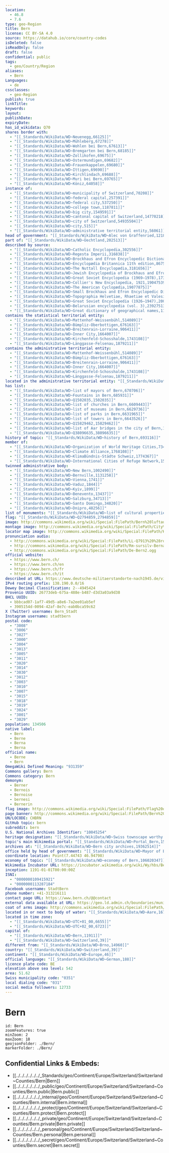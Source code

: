 ```yaml
---
location:
  - 46.8
  - 7.6
type: geo-Region
title: Bern
license: CC BY-SA 4.0
source: https://datahub.io/core/country-codes
isDeleted: false
isReadOnly: false
draft: false
confidential: public
tags:
  - geo/Country/Region
aliases:
  - Bern
Languages:
  - de
cssclasses:
  - geo-Region
publish: true
linkTitle: 
keywords: 
layout: 
publishDate: 
expiryDate: 
has_id_wikidata: Q70
shares border with:
  - "[[_Standards/WikiData/WD~Neuenegg,66125]]"
  - "[[_Standards/WikiData/WD~Mühleberg,67278]]"
  - "[[_Standards/WikiData/WD~Wohlen bei Bern,67613]]"
  - "[[_Standards/WikiData/WD~Bremgarten bei Bern,68185]]"
  - "[[_Standards/WikiData/WD~Zollikofen,69675]]"
  - "[[_Standards/WikiData/WD~Ostermundigen,69682]]"
  - "[[_Standards/WikiData/WD~Frauenkappelen,69680]]"
  - "[[_Standards/WikiData/WD~Ittigen,69690]]"
  - "[[_Standards/WikiData/WD~Kirchlindach,69688]]"
  - "[[_Standards/WikiData/WD~Muri bei Bern,69765]]"
  - "[[_Standards/WikiData/WD~Köniz,64058]]"
instance of:
  - "[[_Standards/WikiData/WD~municipality of Switzerland,70208]]"
  - "[[_Standards/WikiData/WD~federal capital,257391]]"
  - "[[_Standards/WikiData/WD~federal city,537250]]"
  - "[[_Standards/WikiData/WD~college town,1187811]]"
  - "[[_Standards/WikiData/WD~big city,1549591]]"
  - "[[_Standards/WikiData/WD~cantonal capital of Switzerland,14770218]]"
  - "[[_Standards/WikiData/WD~city of Switzerland,54935504]]"
  - "[[_Standards/WikiData/WD~city,515]]"
  - "[[_Standards/WikiData/WD~administrative territorial entity,56061]]"
head of government: "[[_Standards/WikiData/WD~Alec von Graffenried,121896]]"
part of: "[[_Standards/WikiData/WD~Üechtland,202513]]"
described by source:
  - "[[_Standards/WikiData/WD~Catholic Encyclopedia,302556]]"
  - "[[_Standards/WikiData/WD~Regesta Imperii,316838]]"
  - "[[_Standards/WikiData/WD~Brockhaus and Efron Encyclopedic Dictionary,602358]]"
  - "[[_Standards/WikiData/WD~Encyclopædia Britannica 11th edition,867541]]"
  - "[[_Standards/WikiData/WD~The Nuttall Encyclopædia,3181656]]"
  - "[[_Standards/WikiData/WD~Jewish Encyclopedia of Brockhaus and Efron,4173137]]"
  - "[[_Standards/WikiData/WD~Great Soviet Encyclopedia (1969–1978),17378135]]"
  - "[[_Standards/WikiData/WD~Collier's New Encyclopedia, 1921,19047539]]"
  - "[[_Standards/WikiData/WD~The American Cyclopædia,19077875]]"
  - "[[_Standards/WikiData/WD~Small Brockhaus and Efron Encyclopedic Dictionary,19180675]]"
  - "[[_Standards/WikiData/WD~Topographia Helvetiae, Rhaetiae et Valesiae,19230686]]"
  - "[[_Standards/WikiData/WD~Great Soviet Encyclopedia (1926–1947),20078554]]"
  - "[[_Standards/WikiData/WD~Belarusian encyclopedia (vol. 3),23927513]]"
  - "[[_Standards/WikiData/WD~Great dictionary of geographical names,113510146]]"
contains the statistical territorial entity:
  - "[[_Standards/WikiData/WD~Mattenhof-Weissenbühl,514089]]"
  - "[[_Standards/WikiData/WD~Bümpliz-Oberbottigen,676163]]"
  - "[[_Standards/WikiData/WD~Breitenrain-Lorraine,906411]]"
  - "[[_Standards/WikiData/WD~Inner City,1664007]]"
  - "[[_Standards/WikiData/WD~Kirchenfeld-Schosshalde,1743108]]"
  - "[[_Standards/WikiData/WD~Länggasse-Felsenau,1879211]]"
contains the administrative territorial entity:
  - "[[_Standards/WikiData/WD~Mattenhof-Weissenbühl,514089]]"
  - "[[_Standards/WikiData/WD~Bümpliz-Oberbottigen,676163]]"
  - "[[_Standards/WikiData/WD~Breitenrain-Lorraine,906411]]"
  - "[[_Standards/WikiData/WD~Inner City,1664007]]"
  - "[[_Standards/WikiData/WD~Kirchenfeld-Schosshalde,1743108]]"
  - "[[_Standards/WikiData/WD~Länggasse-Felsenau,1879211]]"
located in the administrative territorial entity: "[[_Standards/WikiData/WD~Bern-Mittelland administrative district,666217]]"
has list:
  - "[[_Standards/WikiData/WD~list of mayors of Bern,670706]]"
  - "[[_Standards/WikiData/WD~Fountains in Bern,685931]]"
  - "[[_Standards/WikiData/WD~Q1502035,1502035]]"
  - "[[_Standards/WikiData/WD~list of churches in Bern,6609443]]"
  - "[[_Standards/WikiData/WD~list of museums in Bern,6629736]]"
  - "[[_Standards/WikiData/WD~list of parks in Bern,6631965]]"
  - "[[_Standards/WikiData/WD~list of towers in Bern,6643526]]"
  - "[[_Standards/WikiData/WD~Q15829462,15829462]]"
  - "[[_Standards/WikiData/WD~list of Aar bridges in the city of Bern,16248048]]"
  - "[[_Standards/WikiData/WD~Q38096635,38096635]]"
history of topic: "[[_Standards/WikiData/WD~history of Bern,693116]]"
member of:
  - "[[_Standards/WikiData/WD~Organization of World Heritage Cities,734958]]"
  - "[[_Standards/WikiData/WD~Climate Alliance,1768108]]"
  - "[[_Standards/WikiData/WD~KlimaBündnis-Städte Schweiz,1774367]]"
  - "[[_Standards/WikiData/WD~International Cities of Refuge Network,15477956]]"
twinned administrative body:
  - "[[_Standards/WikiData/WD~New Bern,1002490]]"
  - "[[_Standards/WikiData/WD~Bernville,1131258]]"
  - "[[_Standards/WikiData/WD~Vienna,1741]]"
  - "[[_Standards/WikiData/WD~Vaduz,1844]]"
  - "[[_Standards/WikiData/WD~Kyiv,1899]]"
  - "[[_Standards/WikiData/WD~Benevento,13437]]"
  - "[[_Standards/WikiData/WD~Salzburg,34713]]"
  - "[[_Standards/WikiData/WD~Santo Domingo,34820]]"
  - "[[_Standards/WikiData/WD~Dnipro,48256]]"
list of monuments: "[[_Standards/WikiData/WD~list of cultural properties in Bern,1845551]]"
flag: "[[_Standards/WikiData/WD~Q2794859,2794859]]"
image: http://commons.wikimedia.org/wiki/Special:FilePath/Bern%20luftaufnahme.png
montage image: http://commons.wikimedia.org/wiki/Special:FilePath/City%20of%20Berne.jpg
locator map image: http://commons.wikimedia.org/wiki/Special:FilePath/Karte%20Gemeinde%20Bern%202012.png
pronunciation audio:
  - http://commons.wikimedia.org/wiki/Special:FilePath/LL-Q7913%20%28ron%29-KlaudiuMihaila-Berna.wav
  - http://commons.wikimedia.org/wiki/Special:FilePath/Rm-sursilv-Berna.flac
  - http://commons.wikimedia.org/wiki/Special:FilePath/De-Bern2.ogg
official website:
  - https://www.bern.ch/
  - https://www.bern.ch/en
  - https://www.bern.ch/fr
  - https://www.bern.ch/it
described at URL: https://www.deutsche-militaerstandorte-nach1945.de/view_stadt.cfm?stadt_id=1141
IPv4 routing prefix: 138.190.0.0/16
Dewey Decimal Classification: 2--4945424
Provenio UUID: 26773deb-675a-488e-b487-d3d3a03a9d38
BHCL UUID:
  - bbbcad07-1af7-49d5-a8e6-7a2ee01ab5ef
  - 3905154d-0094-42af-8e7c-eab0bca59c62
X (Twitter) username: Bern_Stadt
Instagram username: stadtbern
postal code:
  - "3008"
  - "3006"
  - "3027"
  - "3000"
  - "3004"
  - "3013"
  - "3005"
  - "3011"
  - "3020"
  - "3014"
  - "3030"
  - "3012"
  - "3003"
  - "3010"
  - "3007"
  - "3015"
  - "3018"
  - "3019"
  - "3024"
  - "3001"
  - "3029"
population: 134506
native label:
  - Bern
  - Berne
  - Berna
  - Berna
official name:
  - Berne
  - Bern
OmegaWiki Defined Meaning: "931359"
Commons gallery: Bern
Commons category: Bern
demonym:
  - Berner
  - Bernois
  - Bernoise
  - bernesi
  - Bernerin
flag image: http://commons.wikimedia.org/wiki/Special:FilePath/Flag%20of%20Canton%20of%20Bern.svg
page banner: http://commons.wikimedia.org/wiki/Special:FilePath/Bern%20Wikivoyage%20banner.png
UN/LOCODE: CHBRN
GitHub topic: bern
subreddit: bern
U.S. National Archives Identifier: "10045254"
heritage designation: "[[_Standards/WikiData/WD~Swiss townscape worthy of protection,12127133]]"
topic's main Wikimedia portal: "[[_Standards/WikiData/WD~Portal_Bern,15630620]]"
archives at: "[[_Standards/WikiData/WD~Bern city archives,19362514]]"
office held by head of government: "[[_Standards/WikiData/WD~Mayor of Bern,29631244]]"
coordinate location: Point(7.44743 46.94798)
economy of topic: "[[_Standards/WikiData/WD~economy of Bern,106020347]]"
Wikimedia Incubator URL: https://incubator.wikimedia.org/wiki/Wy/hbs/Bern
inception: 1191-01-01T00:00:00Z
ISNI:
  - "0000000109415921"
  - "0000000113287184"
Facebook username: StadtBern
phone number: +41-313216111
contact page URL: https://www.bern.ch/@@contact
external data available at URL: https://geo.ld.admin.ch/boundaries/municipality/351
coat of arms image: http://commons.wikimedia.org/wiki/Special:FilePath/CHE%20Bern%20COA.svg
located in or next to body of water: "[[_Standards/WikiData/WD~Aare,1675]]"
located in time zone:
  - "[[_Standards/WikiData/WD~UTC+01_00,6655]]"
  - "[[_Standards/WikiData/WD~UTC+02_00,6723]]"
capital of:
  - "[[_Standards/WikiData/WD~Bern,11911]]"
  - "[[_Standards/WikiData/WD~Switzerland,39]]"
different from: "[[_Standards/WikiData/WD~Brno,14960]]"
country: "[[_Standards/WikiData/WD~Switzerland,39]]"
continent: "[[_Standards/WikiData/WD~Europe,46]]"
official language: "[[_Standards/WikiData/WD~German,188]]"
licence plate code: BE
elevation above sea level: 542
area: 51.62
Swiss municipality code: "0351"
local dialing code: "031"
social media followers: 12733
---
```


# Bern

```leaflet
id: Bern
zoomFeatures: true 
minZoom: 2 
maxZoom: 18
geojsonFolder: ./Bern/
markerFolder: ./Bern/
```


## Confidential Links & Embeds: 
- [[../../../../../../_Standards/geo/Continent/Europe/Switzerland/Switzerland~Counties/Bern|Bern]] 
- [[../../../../../../_public/geo/Continent/Europe/Switzerland/Switzerland~Counties/Bern.public|Bern.public]] 
- [[../../../../../../_internal/geo/Continent/Europe/Switzerland/Switzerland~Counties/Bern.internal|Bern.internal]] 
- [[../../../../../../_protect/geo/Continent/Europe/Switzerland/Switzerland~Counties/Bern.protect|Bern.protect]] 
- [[../../../../../../_private/geo/Continent/Europe/Switzerland/Switzerland~Counties/Bern.private|Bern.private]] 
- [[../../../../../../_personal/geo/Continent/Europe/Switzerland/Switzerland~Counties/Bern.personal|Bern.personal]] 
- [[../../../../../../_secret/geo/Continent/Europe/Switzerland/Switzerland~Counties/Bern.secret|Bern.secret]] 

